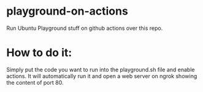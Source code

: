 # playground-on-actions
Run Ubuntu Playground stuff on github actions over this repo.

# How to do it:
Simply put the code you want to run into the playground.sh file and enable actions. It will automatically run it and open a web server on ngrok showing the content of port 80.
